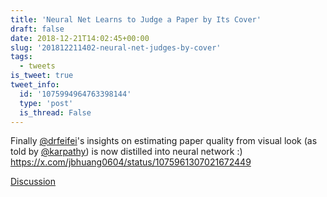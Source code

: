 ```yaml
---
title: 'Neural Net Learns to Judge a Paper by Its Cover'
draft: false
date: 2018-12-21T14:02:45+00:00
slug: '201812211402-neural-net-judges-by-cover'
tags:
  - tweets
is_tweet: true
tweet_info:
  id: '1075994964763398144'
  type: 'post'
  is_thread: False
---
```




Finally [@drfeifei](https://x.com/drfeifei)'s insights on estimating paper quality from visual look (as told by [@karpathy](https://x.com/karpathy)) is now distilled into neural network :) <https://x.com/jbhuang0604/status/1075961307021672449>

[Discussion](https://x.com/sytelus/status/1075994964763398144)
